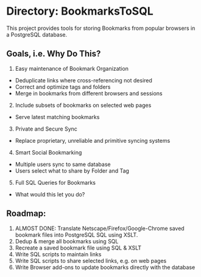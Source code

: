 # Directory: BookmarksToSQL

This project provides tools for storing Bookmarks from
popular browsers in a PostgreSQL database.

## Goals, i.e. Why Do This?

1. Easy maintenance of Bookmark Organization
  * Deduplicate links where cross-referencing not desired
  * Correct and optimize tags and folders
  * Merge in bookmarks from different browsers and sessions
2. Include subsets of bookmarks on selected web pages
  * Serve latest matching bookmarks
3. Private and Secure Sync
  * Replace proprietary, unreliable and primitive syncing systems
4. Smart Social Bookmarking
  * Multiple users sync to same database
  * Users select what to share by Folder and Tag
5. Full SQL Queries for Bookmarks
  * What would this let you do?  

## Roadmap:

1. ALMOST DONE: Translate Netscape/Firefox/Google-Chrome saved bookmark files into PostgreSQL SQL using XSLT.
2. Dedup & merge all bookmarks using SQL
3. Recreate a saved bookmark file using SQL & XSLT
4. Write SQL scripts to maintain links
5. Write SQL scripts to share selected links, e.g. on web pages
6. Write Browser add-ons to update bookmarks directly with the database
